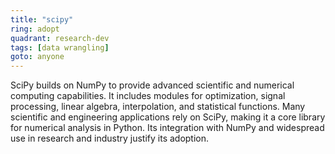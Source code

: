 ```yaml
---
title: "scipy"
ring: adopt
quadrant: research-dev
tags: [data wrangling]
goto: anyone
---
```


SciPy builds on NumPy to provide advanced scientific and numerical computing capabilities. It includes modules for optimization, signal processing, linear algebra, interpolation, and statistical functions. Many scientific and engineering applications rely on SciPy, making it a core library for numerical analysis in Python. Its integration with NumPy and widespread use in research and industry justify its adoption.
